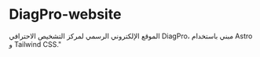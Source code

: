 # DiagPro-website
 الموقع الإلكتروني الرسمي لمركز التشخيص الاحترافي DiagPro، مبني باستخدام Astro و Tailwind CSS."
